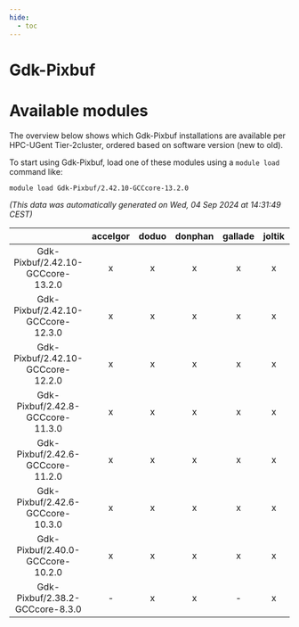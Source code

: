 ```yaml
---
hide:
  - toc
---
```


Gdk-Pixbuf
==========

# Available modules


The overview below shows which Gdk-Pixbuf installations are available per HPC-UGent Tier-2cluster, ordered based on software version (new to old).

To start using Gdk-Pixbuf, load one of these modules using a `module load` command like:

```shell
module load Gdk-Pixbuf/2.42.10-GCCcore-13.2.0
```

*(This data was automatically generated on Wed, 04 Sep 2024 at 14:31:49 CEST)*  

| |accelgor|doduo|donphan|gallade|joltik|shinx|skitty|
| :---: | :---: | :---: | :---: | :---: | :---: | :---: | :---: |
|Gdk-Pixbuf/2.42.10-GCCcore-13.2.0|x|x|x|x|x|x|x|
|Gdk-Pixbuf/2.42.10-GCCcore-12.3.0|x|x|x|x|x|x|x|
|Gdk-Pixbuf/2.42.10-GCCcore-12.2.0|x|x|x|x|x|-|x|
|Gdk-Pixbuf/2.42.8-GCCcore-11.3.0|x|x|x|x|x|-|x|
|Gdk-Pixbuf/2.42.6-GCCcore-11.2.0|x|x|x|x|x|-|x|
|Gdk-Pixbuf/2.42.6-GCCcore-10.3.0|x|x|x|x|x|-|x|
|Gdk-Pixbuf/2.40.0-GCCcore-10.2.0|x|x|x|x|x|-|x|
|Gdk-Pixbuf/2.38.2-GCCcore-8.3.0|-|x|x|-|x|-|x|
